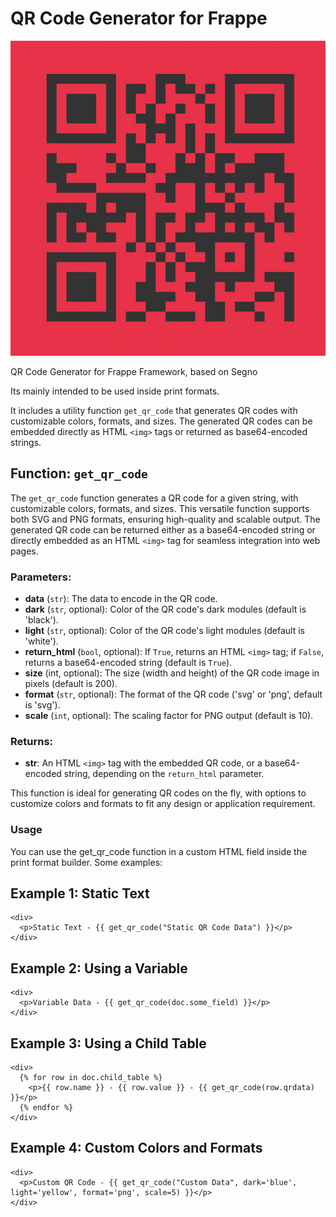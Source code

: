 # QR Code Generator for Frappe

![itsdave qr](itsdave-www-qr.png "itsdave qr")

QR Code Generator for Frappe Framework, based on Segno

Its mainly intended to be used inside print formats.

It includes a utility function `get_qr_code` that generates QR codes with customizable colors, formats, and sizes. The generated QR codes can be embedded directly as HTML `<img>` tags or returned as base64-encoded strings.

## Function: `get_qr_code`

The `get_qr_code` function generates a QR code for a given string, with customizable colors, formats, and sizes. This versatile function supports both SVG and PNG formats, ensuring high-quality and scalable output. The generated QR code can be returned either as a base64-encoded string or directly embedded as an HTML `<img>` tag for seamless integration into web pages.

### Parameters:
- **data** (`str`): The data to encode in the QR code.
- **dark** (`str`, optional): Color of the QR code's dark modules (default is 'black').
- **light** (`str`, optional): Color of the QR code's light modules (default is 'white').
- **return_html** (`bool`, optional): If `True`, returns an HTML `<img>` tag; if `False`, returns a base64-encoded string (default is `True`).
- **size** (int, optional): The size (width and height) of the QR code image in pixels (default is 200).
- **format** (`str`, optional): The format of the QR code ('svg' or 'png', default is 'svg').
- **scale** (`int`, optional): The scaling factor for PNG output (default is 10).

### Returns:
- **str**: An HTML `<img>` tag with the embedded QR code, or a base64-encoded string, depending on the `return_html` parameter.

This function is ideal for generating QR codes on the fly, with options to customize colors and formats to fit any design or application requirement.

### Usage

You can use the get_qr_code function in a custom HTML field inside the print format builder. Some examples:

## Example 1: Static Text

```
<div>
  <p>Static Text - {{ get_qr_code("Static QR Code Data") }}</p>
</div>
```

## Example 2: Using a Variable

```
<div>
  <p>Variable Data - {{ get_qr_code(doc.some_field) }}</p>
</div>
```

## Example 3: Using a Child Table

```
<div>
  {% for row in doc.child_table %}
    <p>{{ row.name }} - {{ row.value }} - {{ get_qr_code(row.qrdata) }}</p>
  {% endfor %}
</div>
```

## Example 4: Custom Colors and Formats

```
<div>
  <p>Custom QR Code - {{ get_qr_code("Custom Data", dark='blue', light='yellow', format='png', scale=5) }}</p>
</div>
```